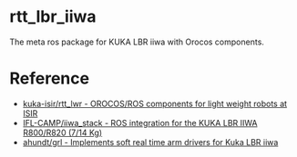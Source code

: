 # rtt_lbr_iiwa
The meta ros package for KUKA LBR iiwa with Orocos components.



# Reference
- [kuka-isir/rtt_lwr - OROCOS/ROS components for light weight robots at ISIR](https://github.com/kuka-isir/rtt_lwr)
- [IFL-CAMP/iiwa_stack - ROS integration for the KUKA LBR IIWA R800/R820 (7/14 Kg)](https://github.com/IFL-CAMP/iiwa_stack)
- [ahundt/grl - Implements soft real time arm drivers for Kuka LBR iiwa](https://github.com/ahundt/grl)
